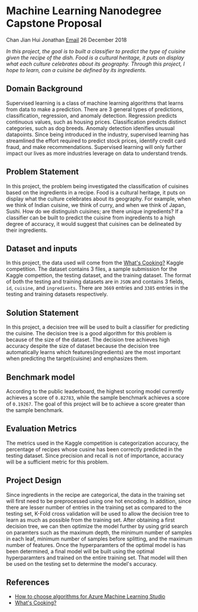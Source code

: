# Machine Learning Nanodegree Capstone Proposal

Chan Jian Hui Jonathan 
[Email](tmxistz@gmail.com)
26 December 2018

*In this project, the goal is to built a classifier to predict the type of cuisine given the recipe of the dish. Food is a cultural heritage, it puts on display what each culture celebrates about its geography. Through this project, I hope to learn, can a cuisine be defined by its ingredients.*

## Domain Background

Supervised learning is a class of machine learning algorithms that learns from data to make a prediction. There are 3 general types of predictions, classification, regression, and anomaly detection. Regression predicts continuous values, such as housing prices. Classification predicts distinct categories, such as dog breeds. Anomaly detection idenifies unusual datapoints. Since being introduced in the industry, supervised learning has streamlined the effort required to predict stock prices, identify credit card fraud, and make recommendations. Supervised learning will only further impact our lives as more industries leverage on data to understand trends. 

## Problem Statement

In this project, the problem being investigated the classification of cuisines based on the ingredients in a recipe. Food is a cultural heritage, it puts on display what the culture celebrates about its geography. For example, when we think of Indian cuisine, we think of curry, and when we think of Japan, Sushi. How do we distinguish cuisines; are there unique ingredients? If a classifier can be built to predict the cuisine from ingredients to a high degree of accuracy, it would suggest that cuisines can be delineated by their ingredients.

## Dataset and inputs

In this project, the data used will come from the [What's Cooking?](https://www.kaggle.com/c/whats-cooking-kernels-only) Kaggle competition. The dataset contains 3 files, a sample submission for the Kaggle compettion, the testing dataset, and the training dataset. The format of both the testing and training datasets are in `JSON` and contains 3 fields, `id`, `cuisine`,  and `ingredients`. There are `3669` entries and `3385` entries in the testing and training datasets respectively.

## Solution Statement

In this project, a decision tree will be used to built a classifier for predicting the cuisine. The decision tree is a good algorithm for this problem is because of the size of the dataset. The decision tree achieves high accuracy despite the size of dataset because the decision tree automatically learns which features(ingredients) are the most important when predicting the target(cuisine) and emphasizes them.

## Benchmark model

According to the public leaderboard, the highest scoring model currently achieves a score of `0.82783`, while the sample benchmark achieves a score of `0.19267`. The goal of this project will be to achieve a score greater than the sample benchmark.

## Evaluation Metrics

The metrics used in the Kaggle competition is categorization accuracy, the percentage of recipes whose cusine has been correctly predicted in the testing dataset. Since precision and recall is not of importance, accuracy will be a sufficient metric for this problem.

## Project Design

Since ingredients in the recipe are categorical, the data in the training set will first need to be preprocessed using one hot encoding. In addition, since there are lesser number of entries in the training set as compared to the testing set, K-Fold cross validation will be used to allow the decision tree to learn as much as possible from the training set. After obtaining a first decision tree, we can then optimize the model further by using grid search on paramters such as the maximum depth, the minimum number of samples in each leaf, minimum number of samples before splitting, and the maximum number of features. Once the hyperparamters of the optimal model is has been determined, a final model will be built using the optimal hyperparamters and trained on the entire training set. That model will then be used on the testing set to determine the model's accuracy.

## References

- [How to choose algorithms for Azure Machine Learning Studio](https://docs.microsoft.com/en-us/azure/machine-learning/studio/algorithm-choice)
- [What's Cooking?](https://www.kaggle.com/c/whats-cooking-kernels-only#description)